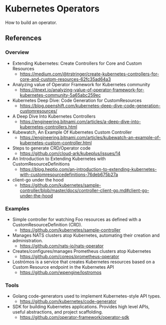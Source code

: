 # Kubernetes Operators
How to build an operator.

## References

### Overview
* Extending Kubernetes: Create Controllers for Core and Custom Resources
  * https://medium.com/@trstringer/create-kubernetes-controllers-for-core-and-custom-resources-62fc35ad64a3
* Analyzing value of Operator Framework for Kubernetes community
  * https://itnext.io/analyzing-value-of-operator-framework-for-kubernetes-community-5a65abc259ec
* Kubernetes Deep Dive: Code Generation for CustomResources
  * https://blog.openshift.com/kubernetes-deep-dive-code-generation-customresources/
* A Deep Dive Into Kubernetes Controllers
  * https://engineering.bitnami.com/articles/a-deep-dive-into-kubernetes-controllers.html
* Kubewatch, An Example Of Kubernetes Custom Controller
  * https://engineering.bitnami.com/articles/kubewatch-an-example-of-kubernetes-custom-controller.html
* Steps to generate CRD/Operator code
  * https://github.com/cloud-ark/kubeplus/issues/14
* An Introduction to Extending Kubernetes with CustomResourceDefinitions  
  * https://blog.heptio.com/an-introduction-to-extending-kubernetes-with-customresourcedefinitions-76deb675b27a
* client-go under the hood
  * https://github.com/kubernetes/sample-controller/blob/master/docs/controller-client-go.md#client-go-under-the-hood
  
### Examples
* Simple controller for watching Foo resources as defined with a CustomResourceDefinition (CRD).
  * https://github.com/kubernetes/sample-controller
* Manages NATS clusters atop Kubernetes, automating their creation and administration.
  * https://github.com/nats-io/nats-operator
* Creates/configures/manages Prometheus clusters atop Kubernetes
  * https://github.com/coreos/prometheus-operator
* Lostrómos is a service that creates Kubernetes resources based on a Custom Resource endpoint in the Kubernetes API
  * https://github.com/wpengine/lostromos

### Tools
* Golang code-generators used to implement Kubernetes-style API types.
  * https://github.com/kubernetes/code-generator
* SDK for building Kubernetes applications. Provides high level APIs, useful abstractions, and project scaffolding.
  * https://github.com/operator-framework/operator-sdk
